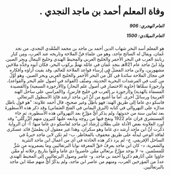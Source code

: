 <h1 dir="rtl">وفاة المعلم أحمد بن ماجد النجدي  .</h1>

<h5 dir="rtl">العام الهجري:  906

العام الميلادي: 1500

</h5>

<p dir="rtl">هو المعلم أسد البحر شهاب الدين أحمد بن ماجد بن محمد السَّعْدي النجدي، من نجد عُمان، ويقال له السائح ماجد، وهو من علماءِ فنِّ الملاحة وتاريخه عند العربِ، ومِن كبارِ ربابنةِ العرب في البحر الأحمر والخليج العربي والمحيط الهندي وخليج البنغال وبحر الصين. ولِدَ ابنُ ماجد عام 821هـ بنجد عُمان في عائلة تهتمُّ بركوب البحر، فكان أبوه وجَدُّه ملاحَينِ مشهورين، ولابن ماجد الفضلُ في إرساء قواعد الملاحة للعالم، وقد بقيت آراؤه وأفكاره في مجال الملاحة سائدةً في كلٍّ من البحر الأحمر والخليج العربي وبحر الصين. وهو أوَّلُ من كتب في المرشدات البحرية الحديثة، وصنَّف (الفوائد في أصول علم البحر والقواعد)، وأرجوزةً سمَّاها (حاوية الاختصار في أصول علم البحار) و(الأرجوزة السبعية) و(القصيدة المسماة بالهدية) و(أرجوزة بر العرب في خليج فارس)، و(المراسي على ساحل الهند الغربية) ورسائلَ أخرى. أما ما أُشيع من أنَّ ابن ماجد أرشد قائِدَ الأسطول البرتغالي فاسكو دي غاما إلى طريقِ الهند: فهو باطِلٌ وغير صحيحٍ، قال أحمد علاونة: "هو قول باطل مدارُه على النهروالي في كتابه (البرق اليماني في الفتح العثماني) وقد ذكر هذه الأسطورةَ بعد ثمانين سنة من حدوثِها، ولم يذكر أيُّ مؤرِّخٍ بعد النهروالي هذه الأسطورة، ثم جاء المستشرق فران عام 1922 ونفخ فيها من روحِه وتابعه عليها كثيرون منهم الزِّركْلي" وقد أورد العلاونة بعض الأدلة على بطلان إرشاد ابن ماجد لفاسكو دي غاما منها: أ- أن الروايةَ ذكَرت أنَّ ابن ماجد أرشد دي غاما وهو سكران، وهذا غير معقول أن يطمئنَّ قائد عسكري لفاقد الوعي ليدلَّه على طريق محفوف بالمخاطر. ب- لم تكن لابن ماجد خبرةٌ في الساحل الإفريقي. ج- لم يرد ذكر هذه الحادثة في أي من أعمال ابن ماجد النثرية والشعرية. د- كان ابن ماجد يعرِفُ حَقَّ المعرفة نوايا البرتغاليين وما يضمرونه من شَرٍّ للمسلمين. ه- لا يوجد مؤرِّخٌ برتغالي ممَّن عاصروا دي غاما وعُنُوا بتاريخ رحلاته أو ممَّن جاؤوا على آثارهم ذكروا أحمد بن ماجد. و- عاصر وصول البرتغاليين إلى المحيط الهندي عددٌ من المؤرخين العرب، ومنهم من عاصر ابن ماجد، ولم يذكُرْ أيٌّ منهم صلةَ ابن ماجد بالبرتغاليين.</p></br>
